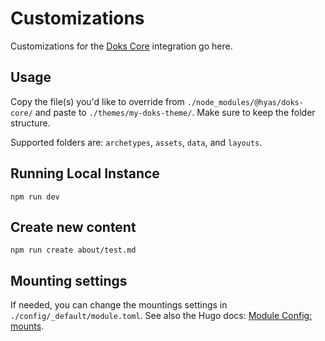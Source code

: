 # Customizations

Customizations for the [Doks Core](https://github.com/gethyas/doks-core) integration go here.

## Usage

Copy the file(s) you'd like to override from `./node_modules/@hyas/doks-core/` and paste to `./themes/my-doks-theme/`. Make sure to keep the folder structure.

Supported folders are: `archetypes`, `assets`, `data`, and `layouts`.

## Running Local Instance

```
npm run dev
```

## Create new content

```
npm run create about/test.md
```

## Mounting settings

If needed, you can change the mountings settings in `./config/_default/module.toml`. See also the Hugo docs: [Module Config: mounts](https://gohugo.io/hugo-modules/configuration/#module-config-mounts).
